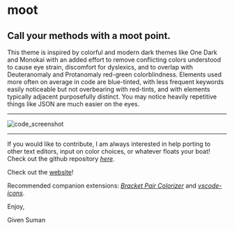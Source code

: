 # **moot**

## Call your methods with a moot point.
This theme is inspired by colorful and modern dark themes like One Dark and Monokai with an added effort to remove conflicting colors understood to cause eye strain, discomfort for dyslexics, and to overlap with Deuteranomaly and Protanomaly red-green colorblindness. 
Elements used more often on average in code are blue-tinted, with less frequent keywords easily noticeable but not overbearing with red-tints, and with elements typically adjacent purposefully distinct. You may notice heavily repetitive things like JSON are much easier on the eyes.

---
![code_screenshot](https://github.com/tinkoh/moot/blob/main/images/moot_screenshot.png?raw=true)

---
If you would like to contribute, I am always interested in help porting to other text editors, input on color choices, or whatever floats your boat! Check out the github repository *[here](https://github.com/tinkoh/moot)*.

Check out the [website](https://moottheme.netlify.app/)!

Recommended companion extensions: *[Bracket Pair Colorizer](https://marketplace.visualstudio.com/items?itemName=CoenraadS.bracket-pair-colorizer)* and *[vscode-icons](https://marketplace.visualstudio.com/items?itemName=vscode-icons-team.vscode-icons)*.

Enjoy,

Given Suman
